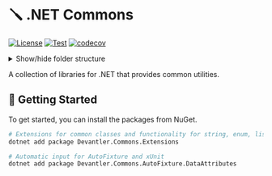 # 🪛 .NET Commons

[![License](https://img.shields.io/badge/License-Apache_2.0-blue.svg)](https://opensource.org/licenses/Apache-2.0)
[![Test](https://github.com/devantler/dotnet-commons/actions/workflows/test.yaml/badge.svg)](https://github.com/devantler/dotnet-commons/actions/workflows/test.yaml)
[![codecov](https://codecov.io/gh/devantler/dotnet-commons/graph/badge.svg?token=RhQPb4fE7z)](https://codecov.io/gh/devantler/dotnet-commons)

<details>
  <summary>Show/hide folder structure</summary>

<!-- readme-tree start -->
```
.
├── .github
│   └── workflows
├── .vscode
├── src
│   ├── Devantler.Commons.AutoFixture.DataAttributes
│   ├── Devantler.Commons.Extensions
│   │   └── StringExtensions
│   └── Devantler.Commons.Utils
└── tests
    ├── Devantler.Commons.AutoFixture.DataAttributes.Tests.Unit
    ├── Devantler.Commons.Extensions.Tests
    │   ├── EnumExtensionsTests
    │   ├── ListExtensionsTests
    │   ├── Setup
    │   │   ├── AutoDataAttributes
    │   │   └── SpecimenBuilders
    │   └── StringExtensions
    │       ├── CasingStringExtensionsTests
    │       ├── FormattingStringExtensionsTests
    │       ├── GeneralStringExtensionsTests
    │       └── GrammarStringExtensionsTests
    └── Devantler.Commons.Utils.Tests

23 directories
```
<!-- readme-tree end -->

</details>

A collection of libraries for .NET that provides common utilities.

## 🚀 Getting Started

To get started, you can install the packages from NuGet.

```bash
# Extensions for common classes and functionality for string, enum, list, etc.
dotnet add package Devantler.Commons.Extensions

# Automatic input for AutoFixture and xUnit
dotnet add package Devantler.Commons.AutoFixture.DataAttributes
```
